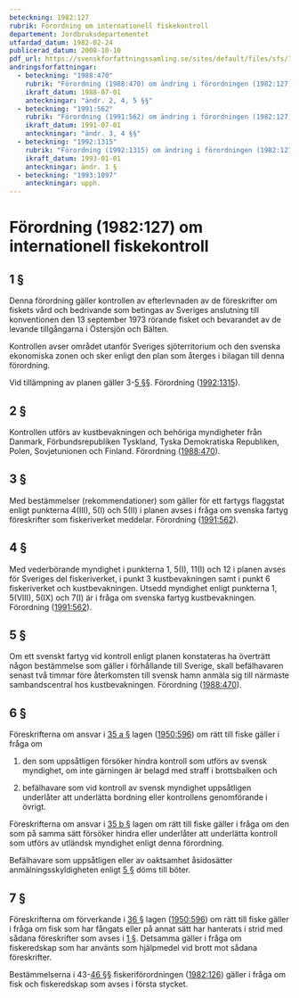 ```yaml
---
beteckning: 1982:127
rubrik: Förordning om internationell fiskekontroll
departement: Jordbruksdepartementet
utfardad_datum: 1982-02-24
publicerad_datum: 2008-10-10
pdf_url: https://svenskforfattningssamling.se/sites/default/files/sfs/1982-02/SFS1982-127.pdf
andringsforfattningar:
  - beteckning: "1988:470"
    rubrik: "Förordning (1988:470) om ändring i förordningen (1982:127) om internationell fiskekontroll"
    ikraft_datum: 1988-07-01
    anteckningar: "ändr. 2, 4, 5 §§"
  - beteckning: "1991:562"
    rubrik: "Förordning (1991:562) om ändring i förordningen (1982:127) om internationell fiskekontroll"
    ikraft_datum: 1991-07-01
    anteckningar: "ändr. 3, 4 §§"
  - beteckning: "1992:1315"
    rubrik: "Förordning (1992:1315) om ändring i förordningen (1982:127) om internationell fiskekontroll"
    ikraft_datum: 1993-01-01
    anteckningar: ändr. 1 §
  - beteckning: "1993:1097"
    anteckningar: upph.
---
```


# Förordning (1982:127) om internationell fiskekontroll

## 1 §

Denna förordning gäller kontrollen av efterlevnaden av de föreskrifter om fiskets vård och bedrivande som betingas av Sveriges anslutning till konventionen den 13 september 1973 rörande fisket och bevarandet av de levande tillgångarna i Östersjön och Bälten.

Kontrollen avser området utanför Sveriges sjöterritorium och den svenska ekonomiska zonen och sker enligt den plan som återges i bilagan till denna förordning.

Vid tillämpning av planen gäller 3-[5 §](#5)§. Förordning ([1992:1315](https://selex.se/eli/sfs/1992/1315)).

## 2 §

Kontrollen utförs av kustbevakningen och behöriga myndigheter från Danmark, Förbundsrepubliken Tyskland, Tyska Demokratiska Republiken, Polen, Sovjetunionen och Finland. Förordning ([1988:470](https://selex.se/eli/sfs/1988/470)).

## 3 §

Med bestämmelser (rekommendationer) som gäller för ett fartygs flaggstat enligt punkterna 4(III), 5(I) och 5(II) i planen avses i fråga om svenska fartyg föreskrifter som fiskeriverket meddelar. Förordning ([1991:562](https://selex.se/eli/sfs/1991/562)).

## 4 §

Med vederbörande myndighet i punkterna 1, 5(I), 11(I) och 12 i planen avses för Sveriges del fiskeriverket, i punkt 3 kustbevakningen samt i punkt 6 fiskeriverket och kustbevakningen. Utsedd myndighet enligt punkterna 1, 5(VIII), 5(IX) och 7(I) är i fråga om svenska fartyg kustbevakningen.  Förordning ([1991:562](https://selex.se/eli/sfs/1991/562)).

## 5 §

Om ett svenskt fartyg vid kontroll enligt planen konstateras ha överträtt någon bestämmelse som gäller i förhållande till Sverige, skall befälhavaren senast två timmar före återkomsten till svensk hamn anmäla sig till närmaste sambandscentral hos kustbevakningen. Förordning ([1988:470](https://selex.se/eli/sfs/1988/470)).

## 6 §

Föreskrifterna om ansvar i [35 a §](#35a) lagen ([1950:596](https://selex.se/eli/sfs/1950/596)) om rätt till fiske gäller i fråga om

1. den som uppsåtligen försöker hindra kontroll som utförs av svensk myndighet, om inte gärningen är belagd med straff i brottsbalken och

2. befälhavare som vid kontroll av svensk myndighet uppsåtligen underlåter att underlätta bordning eller kontrollens genomförande i övrigt.

Föreskrifterna om ansvar i [35 b §](#35b) lagen om rätt till fiske gäller i fråga om den som på samma sätt försöker hindra eller underlåter att underlätta kontroll som utförs av utländsk myndighet enligt denna förordning.

Befälhavare som uppsåtligen eller av oaktsamhet åsidosätter anmälningsskyldigheten enligt [5 §](#5) döms till böter.

## 7 §

Föreskrifterna om förverkande i [36 §](#36) lagen ([1950:596](https://selex.se/eli/sfs/1950/596)) om rätt till fiske gäller i fråga om fisk som har fångats eller på annat sätt har hanterats i strid med sådana föreskrifter som avses i [1 §](#1). Detsamma gäller i fråga om fiskeredskap som har använts som hjälpmedel vid brott mot sådana föreskrifter.

Bestämmelserna i 43-[46 §](#46)§ fiskeriförordningen ([1982:126](https://selex.se/eli/sfs/1982/126)) gäller i fråga om fisk och fiskeredskap som avses i första stycket.